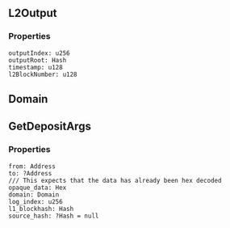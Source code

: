 ## L2Output

### Properties

```zig
outputIndex: u256
outputRoot: Hash
timestamp: u128
l2BlockNumber: u128
```

## Domain

## GetDepositArgs

### Properties

```zig
from: Address
to: ?Address
/// This expects that the data has already been hex decoded
opaque_data: Hex
domain: Domain
log_index: u256
l1_blockhash: Hash
source_hash: ?Hash = null
```

